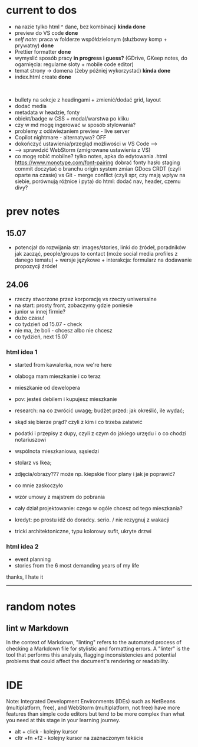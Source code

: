 # current to dos

- na razie tylko html ^ dane, bez kombinacji **kinda done**
- preview do VS code **done**
- _self note:_ praca w folderze współdzielonym (służbowy komp + prywatny) **done**
- Prettier formatter **done**
- wymyslić sposób pracy **in progress i guess?** (GDrive, GKeep notes, do ogarnięcia: regularne sloty + mobile code editor)
- temat strony -> domena (żeby później wykorzystać) **kinda done**
- index.html create **done**

<br>

- bullety na sekcje z headingami + zmienić/dodać grid, layout
- dodać media
- metadata w headzie, fonty
- obiekt/badge w CSS + modal/warstwa po kliku
- czy w md mogę ingerować w sposób stylowania?
- problemy z odświeżaniem preview - live server
- Copilot nightmare - alternatywa? OFF
- dokończyć ustawienia/przegląd możliwości w VS Code -->
- --> sprawdzić WebStorm (zmigrowane ustawienia z VS)
- co mogę robić mobilne? tylko notes, apka do edytowania .html
  https://www.monotype.com/font-pairing dobrać fonty
  hasło staging commit
  doczytać o branchu origin
  system zmian GDocs CRDT (czyli oparte na czasie) vs Git - merge conflict (czyli spr, czy mają wpływ na siebie, porównują różnice i pyta)
  do html: dodać nav, header, czemu divy?

# prev notes

## 15.07

- potencjał do rozwijania str: images/stories, linki do źródeł, poradników jak zacząć, people/groups to contact (może social media profiles z danego tematu) + wersje językowe + interakcja: formularz na dodawanie propozycji źródeł

## 24.06

- rzeczy stworzone przez korporację vs rzeczy uniwersalne
- na start: prosty front, zobaczymy gdzie poniesie
- junior w innej firmie?
- dużo czasu!
- co tydzień od 15.07 - check
- nie ma, że boli - chcesz albo nie chcesz
- co tydzień, next 15.07

### html idea 1

- started from kawalerka, now we're here
- olaboga mam mieszkanie i co teraz
- mieszkanie od dewelopera
- pov: jesteś debilem i kupujesz mieszkanie

- research: na co zwrócić uwagę; budżet przed: jak określić, ile wydać;
- skąd się bierze prąd? czyli z kim i co trzeba załatwić
- podatki i przepisy z dupy, czyli z czym do jakiego urzędu i o co chodzi notariuszowi
- wspólnota mieszkaniowa, sąsiedzi
- stolarz vs Ikea;
- zdjęcia/obrazy??? może np. kiepskie floor plany i jak je poprawić?
- co mnie zaskoczyło
- wzór umowy z majstrem do pobrania
- cały dział projektowanie: czego w ogóle chcesz od tego mieszkania?
- kredyt: po prostu idź do doradcy. serio. / nie rezygnuj z wakacji
- tricki architektoniczne, typu kolorowy sufit, ukryte drzwi

### html idea 2

- event planning
- stories from the 6 most demanding years of my life

thanks, I hate it

<hr>

# random notes

## lint w Markdown

In the context of Markdown, "linting" refers to the automated process of checking a Markdown file for stylistic and formatting errors. A "linter" is the tool that performs this analysis, flagging inconsistencies and potential problems that could affect the document's rendering or readability.

# IDE

Note: Integrated Development Environments (IDEs) such as NetBeans (multiplatform, free), and WebStorm (multiplatform, not free) have more features than simple code editors but tend to be more complex than what you need at this stage in your learning journey.


- alt + click - kolejny kursor
- cltr +fn +f2 - kolejny kursor na zaznaczonym tekście
